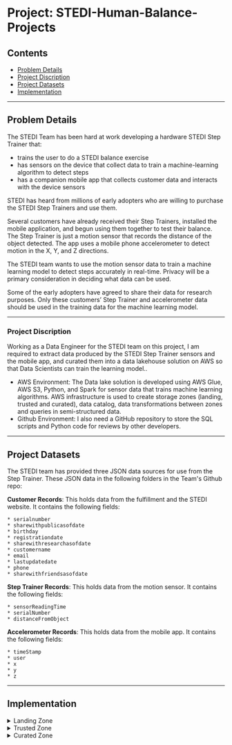 # Project: STEDI-Human-Balance-Projects

## Contents

+ [Problem Details](#Problem-Details)
+ [Project Discription](#Project-Discription)
+ [Project Datasets](#Project-Datasets)
+ [Implementation](#Implementation)


---
## Problem Details

The STEDI Team has been hard at work developing a hardware STEDI Step Trainer that:
- trains the user to do a STEDI balance exercise
- has sensors on the device that collect data to train a machine-learning algorithm to detect steps
- has a companion mobile app that collects customer data and interacts with the device sensors

STEDI has heard from millions of early adopters who are willing to purchase the STEDI Step Trainers and use them.

Several customers have already received their Step Trainers, installed the mobile application, and begun using them together to test their balance. The Step Trainer is just a motion sensor that records the distance of the object detected. The app uses a mobile phone accelerometer to detect motion in the X, Y, and Z directions.

The STEDI team wants to use the motion sensor data to train a machine learning model to detect steps accurately in real-time. Privacy will be a primary consideration in deciding what data can be used.

Some of the early adopters have agreed to share their data for research purposes. Only these customers’ Step Trainer and accelerometer data should be used in the training data for the machine learning model.

---

### Project Discription

Working as a Data Engineer for the STEDI team on this project, I am required to extract data produced by the STEDI Step Trainer sensors and the mobile app, and curated them into a data lakehouse solution on AWS so that Data Scientists can train the learning model.. 

* AWS Environment: The Data lake solution is developed using AWS Glue, AWS S3, Python, and Spark for sensor data that trains machine learning algorithms.
  AWS infrastructure is used to create storage zones (landing, trusted and curated), data catalog, data transformations between zones and queries in semi-structured data.
* Github Environment: I also need a GitHub repository to store the SQL scripts and Python code for reviews by other developers.

---

## Project Datasets

The STEDI team has provided three JSON data sources for use from the Step Trainer. These JSON data in the following folders in the Team's Github repo:

**Customer Records**: This holds data from the fulfillment and the STEDI website. It contains the following fields:

    * serialnumber
    * sharewithpublicasofdate
    * birthday
    * registrationdate
    * sharewithresearchasofdate
    * customername
    * email
    * lastupdatedate
    * phone
    * sharewithfriendsasofdate 

**Step Trainer Records**: This holds data from the motion sensor. It contains the following fields:

    * sensorReadingTime
    * serialNumber
    * distanceFromObject

**Accelerometer Records**: This holds data from the mobile app. It contains the following fields:


    * timeStamp
    * user
    * x
    * y
    * z

---

## Implementation
<details>
<summary>
Landing Zone
</summary>

> In the Landing Zone I stored the customer, accelerometer and step trainer raw data in AWS S3 bucket. 

Using The AWS glue data catalog, I created a glue tables so that I can query the data using AWS athena.

1- Customer Landing Table:

[customer_landing_sample_data.pnt](customer_landing_sample_data.png)

2- Accelerometer Landing Table: 

[accelerometer_landing_sample_data.pn](accelerometer_landing_sample_data.png)

3- Step Trainer Landing Table: 

[accelerometer_landing_sample_data.pn](step_trainer_landing_sample_data.png)

</details>

<details>
<summary>
Trusted Zone
</summary>

> In the Trusted Zone, I created AWS Glue jobs to make transofrmations on the raw data in the landing zones.

**Glue job scripts**

[1. customer_landing_to_trusted.py](customer_landing_to_trusted.py) - This script transfers customer data from the 'landing' to 'trusted' zones. It filters for customers who have agreed to share data with researchers.

[2. accelerometer_landing_to_trusted_zone.py](accelerometer_landing_to_trusted_zone.py) - This script transfers accelerometer data from the 'landing' to 'trusted' zones. Using a join on customer_trusted and accelerometer_landing, It filters for Accelerometer readings from customers who have agreed to share data with researchers.

[3. Trainer_landing_to_trusted.py](Trainer_landing_to_trusted.py) - This script transfers Step Trainer data from the 'landing' to 'trusted' zones. Using a join on customer_curated and step_trainer_landing, It filters for customers who have accelerometer data and have agreed to share their data for research with Step Trainer readings.

The customer_trusted table was queried in Athena to show that it only contains customer records from people who agreed to share their data.

![alt text](Screenshots/customer_trusted_sharwithreasearchasofdate_null.png)
</details>

<details>
<summary>
Curated Zone
</summary>

> In the Curated Zone I created AWS Glue jobs to make further transformations, to meet the specific needs of a particular analysis.

**Glue job scripts**

[customer_trusted_to_curated.py](customer_trusted_to_curated.py) - This script transfers customer data from the 'trusted' to 'curated' zones. Using a join on customer_trusted and accelerometer_landing, It filters for customers with Accelerometer readings and have agreed to share data with researchers.

[Trainer_trusted_to_curated.py](Trainer_trusted_to_curated.py): This script is used to build aggregated table that has each of the Step Trainer Readings, and the associated accelerometer reading data for the same timestamp, but only for customers who have agreed to share their data.

</details>
